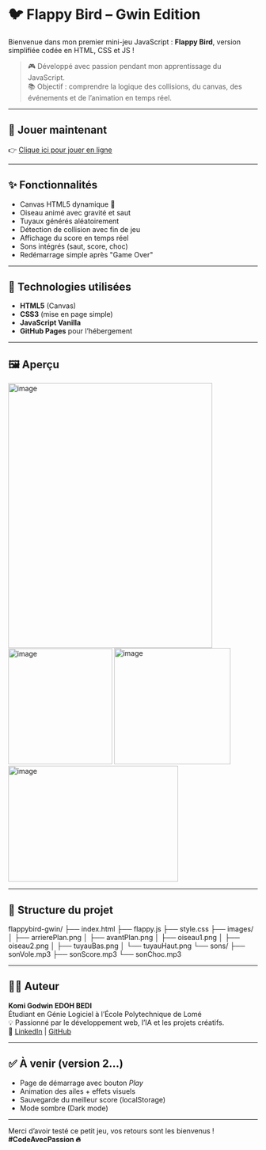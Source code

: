 # 🐦 Flappy Bird – Gwin Edition

Bienvenue dans mon premier mini-jeu JavaScript : **Flappy Bird**, version simplifiée codée en HTML, CSS et JS !

> 🎮 Développé avec passion pendant mon apprentissage du JavaScript.  
> 📚 Objectif : comprendre la logique des collisions, du canvas, des événements et de l’animation en temps réel.

---

## 🔗 Jouer maintenant

👉 [Clique ici pour jouer en ligne](https://godwin-creator.github.io/flappybird-gwin/)  

---

## ✨ Fonctionnalités

- Canvas HTML5 dynamique 🎨  
- Oiseau animé avec gravité et saut  
- Tuyaux générés aléatoirement  
- Détection de collision avec fin de jeu  
- Affichage du score en temps réel  
- Sons intégrés (saut, score, choc)  
- Redémarrage simple après "Game Over"

---

## 🧠 Technologies utilisées

- **HTML5** (Canvas)
- **CSS3** (mise en page simple)
- **JavaScript Vanilla**
- **GitHub Pages** pour l’hébergement

---

## 🖼️ Aperçu

<img width="412" height="535" alt="image" src="https://github.com/user-attachments/assets/1af37224-6d1d-48e7-ab35-109f7e1f705b" /><img width="210" height="234" alt="image" src="https://github.com/user-attachments/assets/c41dca35-028e-4677-a013-5ccfc908b6cf" />
<img width="235" height="235" alt="image" src="https://github.com/user-attachments/assets/b7c06e98-2c34-459e-afd8-36cbec2befed" /> <img width="343" height="234" alt="image" src="https://github.com/user-attachments/assets/82762024-11c2-4382-8b8f-e574bd46f6b8" />

---

## 📁 Structure du projet

flappybird-gwin/
├── index.html
├── flappy.js
├── style.css
├── images/
│ ├── arrierePlan.png
│ ├── avantPlan.png
│ ├── oiseau1.png
│ ├── oiseau2.png
│ ├── tuyauBas.png
│ └── tuyauHaut.png
└── sons/
├── sonVole.mp3
├── sonScore.mp3
└── sonChoc.mp3



---

## 👨‍💻 Auteur

**Komi Godwin EDOH BEDI**  
Étudiant en Génie Logiciel à l’École Polytechnique de Lomé  
💡 Passionné par le développement web, l’IA et les projets créatifs.  
🔗 [LinkedIn](https://www.linkedin.com/in/komi-godwin-edoh-bedi-449166339) | [GitHub](https://github.com/Godwin-creator)

---

## ✅ À venir (version 2...)

- Page de démarrage avec bouton *Play*
- Animation des ailes + effets visuels
- Sauvegarde du meilleur score (localStorage)
- Mode sombre (Dark mode)

---

Merci d’avoir testé ce petit jeu, vos retours sont les bienvenus !  
**#CodeAvecPassion 🔥**

